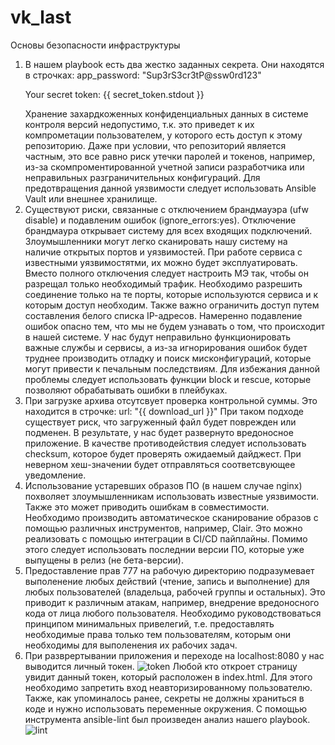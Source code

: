 # vk_last
Основы безопасности инфраструктуры
1. В нашем playbook есть два жестко заданных секрета. Они находятся в строчках:
   app_password: "Sup3rS3cr3tP@ssw0rd123"
   <p>Your secret token: {{ secret_token.stdout }}</p>
   Хранение захардкоженных конфиденциальных данных в системе контроля версий недопустимо, т.к. это приведет к их компрометации пользователем, у которого есть доступ к этому репозиторию. Даже при условии, что репозиторий является частным, это все равно риск утечки паролей и токенов, например, из-за скомпроментированной учетной записи разработчика или неправильных разграничительных конфигураций.
   Для предотвращения данной уязвимости следует использовать Ansible Vault или внешнее хранилище.
3. Существуют риски, связанные с отключением брандмауэра (ufw disable) и подавленим ошибок (ignore_errors:yes).
   Отключение брандмаура открывает систему для всех входящих подключений. Злоумышленники могут легко сканировать нашу систему на наличие открытых портов и уязвимостей. При работе сервиса с известными уязвимостятми, их можно будет эксплуатировать.
   Вместо полного отключения следует настроить МЭ так, чтобы он разрещал только необходимый трафик. Необходимо разрешить соединение только на те порты, которые используются сервиса и к которым доступ необходим. Также важно ограничить доступ путем составления белого списка IP-адресов.
   Намеренно подавление ошибок опасно тем, что мы не будем узнавать о том, что происходит в нашей системе. У нас будут неправильно функционировать важные службы и сервисы, а из-за игнорирования ошибок будет труднее производить отладку и поиск мисконфигураций, которые могут привести к печальным последствиям.
   Для избежания данной проблемы следует использовать функции block и rescue, которые позволяют обрабатывать ошибки в плейбуках.
4. При загрузке архива отсутсвует проверка контрольной суммы. Это находится в строчке:
   url: "{{ download_url }}"
   При таком подходе существует риск, что загруженный файл будет поврежден или подменен. В результате, у нас будет развернуто вредоносное приложение.
   В качестве противодействия следует использовать checksum, которое будет проверять ожидаемый дайджест. При неверном хеш-значении будет отправляться соответсвующее уведомление.
6. Использование устаревших образов ПО (в нашем случае nginx) похволяет злоумышленникам использовать известные уязвимости. Также это может приводить ошибкам в совместимости.
   Необходимо производить автоматическое сканирование образов с помощью различных инструментов, например, Clair. Это можно реализовать с помощью интеграции в CI/CD пайплайны.
   Помимо этого следует использовать последнии версии ПО, которые уже выпущены в релиз (не бета-версии).
7. Предоставление прав 777 на рабочую директорию подразумевает выполенение любых действий (чтение, запись и выполнение) для любых пользователей (владельца, рабочей группы и остальных). Это приводит к различным атакам, например, внедрение вредоносного кода от лица любого пользователя.
   Необходимо руководствоваться принципом минимальных привелегий, т.е. предоставлять необходимые права только тем пользователям, которым они необходимы для выполенения их рабочих задач.
8. При разврертывании приложения и переходе на localhost:8080 у нас выводится личный токен.
   ![token](https://github.com/user-attachments/assets/8bd15ee9-e02e-4e0f-9744-96256b282064)
   Любой кто откроет страницу увидит данный токен, который расположен в index.html. Для этого необходимо запретить вход неавторизированному пользователю. Также, как упоминалось ранее, секреты не должны храниться в коде и нужно использовать переменные окружения.
   С помощью инструмента ansible-lint был произведен анализ нашего playbook.
   ![lint](https://github.com/user-attachments/assets/44e10e62-efb5-4d72-ba7c-f08d6fd50929)

